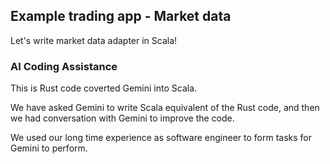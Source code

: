 ## Example trading app - Market data

Let's write market data adapter in Scala!

### AI Coding Assistance

This is Rust code coverted Gemini into Scala.

We have asked Gemini to write Scala equivalent of the Rust code,
and then we had conversation with Gemini to improve the code.

We used our long time experience as software engineer to form
tasks for Gemini to perform. 
